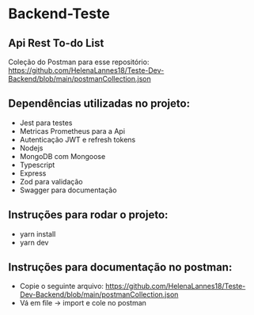﻿# Backend-Teste

## Api Rest To-do List

Coleção do Postman para esse repositório: https://github.com/HelenaLannes18/Teste-Dev-Backend/blob/main/postmanCollection.json

## Dependências utilizadas no projeto:
- Jest para testes
- Metricas Prometheus para a Api
- Autenticação JWT e refresh tokens
- Nodejs
- MongoDB com Mongoose
- Typescript
- Express
- Zod para validação
- Swagger para documentação

## Instruções para rodar o projeto:

- yarn install
- yarn dev

## Instruções para documentação no postman:

- Copie o seguinte arquivo: https://github.com/HelenaLannes18/Teste-Dev-Backend/blob/main/postmanCollection.json
- Vá em file -> import e cole no postman
